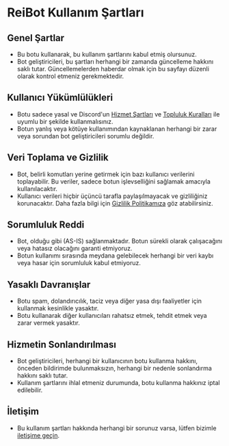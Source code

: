 # ReiBot Kullanım Şartları

## Genel Şartlar
- Bu botu kullanarak, bu kullanım şartlarını kabul etmiş olursunuz.
- Bot geliştiricileri, bu şartları herhangi bir zamanda güncelleme hakkını saklı tutar. Güncellemelerden haberdar olmak için bu sayfayı düzenli olarak kontrol etmeniz gerekmektedir.

## Kullanıcı Yükümlülükleri
- Botu sadece yasal ve Discord'un [Hizmet Şartları](https://discord.com/terms) ve [Topluluk Kuralları](https://discord.com/guidelines) ile uyumlu bir şekilde kullanmalısınız.
- Botun yanlış veya kötüye kullanımından kaynaklanan herhangi bir zarar veya sorundan bot geliştiricileri sorumlu değildir.

## Veri Toplama ve Gizlilik
- Bot, belirli komutları yerine getirmek için bazı kullanıcı verilerini toplayabilir. Bu veriler, sadece botun işlevselliğini sağlamak amacıyla kullanılacaktır.
- Kullanıcı verileri hiçbir üçüncü tarafla paylaşılmayacak ve gizliliğiniz korunacaktır. Daha fazla bilgi için [Gizlilik Politikamıza](#) göz atabilirsiniz.

## Sorumluluk Reddi
- Bot, olduğu gibi (AS-IS) sağlanmaktadır. Botun sürekli olarak çalışacağını veya hatasız olacağını garanti etmiyoruz.
- Botun kullanımı sırasında meydana gelebilecek herhangi bir veri kaybı veya hasar için sorumluluk kabul etmiyoruz.

## Yasaklı Davranışlar
- Botu spam, dolandırıcılık, taciz veya diğer yasa dışı faaliyetler için kullanmak kesinlikle yasaktır.
- Botu kullanarak diğer kullanıcıları rahatsız etmek, tehdit etmek veya zarar vermek yasaktır.

## Hizmetin Sonlandırılması
- Bot geliştiricileri, herhangi bir kullanıcının botu kullanma hakkını, önceden bildirimde bulunmaksızın, herhangi bir nedenle sonlandırma hakkını saklı tutar.
- Kullanım şartlarını ihlal etmeniz durumunda, botu kullanma hakkınız iptal edilebilir.

## İletişim
- Bu kullanım şartları hakkında herhangi bir sorunuz varsa, lütfen bizimle [iletişime geçin](mailto:reibotcontact@gmail.com).
